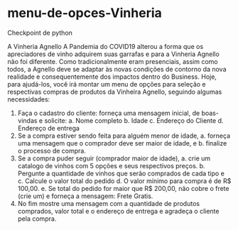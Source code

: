 # menu-de-opces-Vinheria
Checkpoint de python

A Vinheria Agnello
A Pandemia do COVID19 alterou a forma que os apreciadores de vinho adquirem suas
garrafas e para a Vinheria Agnello não foi diferente.
Como tradicionalmente eram presenciais, assim como todos, a Agnello deve se adaptar às
novas condições de contorno da nova realidade e consequentemente dos impactos dentro
do Business.
Hoje, para ajudá-los, você irá montar um menu de opções para seleção e respectivas
compras de produtos da Vinheira Agnello, seguindo algumas necessidades:
1. Faça o cadastro do cliente: forneça uma mensagem inicial, de boas-vindas e solicite:
a. Nome completo
b. Idade
c. Endereço do Cliente
d. Endereço de entrega
2. Se a compra estiver sendo feita para alguém menor de idade,
a. forneça uma mensagem que o comprador deve ser maior de idade, e
b. finalize o processo de compra.
3. Se a compra puder seguir (comprador maior de idade),
a. crie um catalogo de vinhos com 5 opções e seus respectivos preços.
b. Pergunte a quantidade de vinhos que serão comprados de cada tipo e
c. Calcule o valor total do pedido
d. O valor mínimo para compra é de R$ 100,00.
e. Se total do pedido for maior que R$ 200,00, não cobre o frete (crie um) e
forneça a mensagem: Frete Gratis.
4. No fim mostre uma mensagem com a quantidade de produtos comprados, valor total
e o endereço de entrega e agradeça o cliente pela compra.
